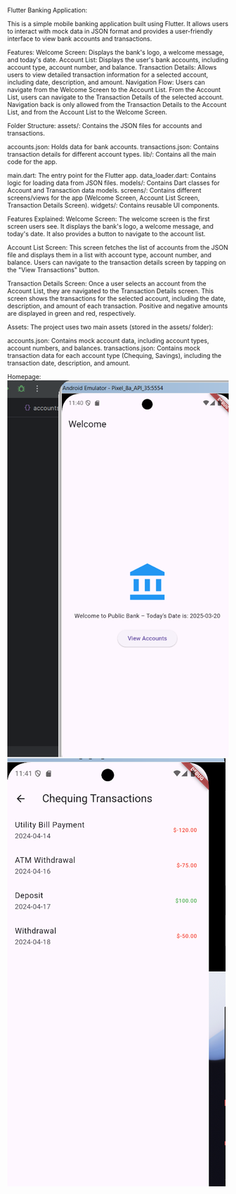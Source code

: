 Flutter Banking Application:

This is a simple mobile banking application built using Flutter. It allows users to interact with mock data in JSON format and provides a user-friendly interface to view bank accounts and transactions.

Features:
Welcome Screen: Displays the bank's logo, a welcome message, and today's date.
Account List: Displays the user's bank accounts, including account type, account number, and balance.
Transaction Details: Allows users to view detailed transaction information for a selected account, including date, description, and amount.
Navigation Flow:
Users can navigate from the Welcome Screen to the Account List.
From the Account List, users can navigate to the Transaction Details of the selected account.
Navigation back is only allowed from the Transaction Details to the Account List, and from the Account List to the Welcome Screen.

Folder Structure:
assets/: Contains the JSON files for accounts and transactions.

accounts.json: Holds data for bank accounts.
transactions.json: Contains transaction details for different account types.
lib/: Contains all the main code for the app.

main.dart: The entry point for the Flutter app.
data_loader.dart: Contains logic for loading data from JSON files.
models/: Contains Dart classes for Account and Transaction data models.
screens/: Contains different screens/views for the app (Welcome Screen, Account List Screen, Transaction Details Screen).
widgets/: Contains reusable UI components.

Features Explained:
Welcome Screen: The welcome screen is the first screen users see. It displays the bank's logo, a welcome message, and today's date. It also provides a button to navigate to the account list.

Account List Screen: This screen fetches the list of accounts from the JSON file and displays them in a list with account type, account number, and balance. Users can navigate to the transaction details screen by tapping on the "View Transactions" button.

Transaction Details Screen: Once a user selects an account from the Account List, they are navigated to the Transaction Details screen. This screen shows the transactions for the selected account, including the date, description, and amount of each transaction. Positive and negative amounts are displayed in green and red, respectively.

Assets:
The project uses two main assets (stored in the assets/ folder):

accounts.json: Contains mock account data, including account types, account numbers, and balances.
transactions.json: Contains mock transaction data for each account type (Chequing, Savings), including the transaction date, description, and amount.

Homepage:
![](./assets/img1.png)
![](./assets/img2.png)
